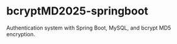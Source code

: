 # bcryptMD2025-springboot
Authentication system with Spring Boot, MySQL, and bcrypt MD5 encryption.

